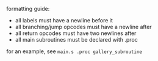 formatting guide:

- all labels must have a newline before it
- all branching/jump opcodes must have a newline after
- all return opcodes must have two newlines after
- all main subroutines must be declared with .proc

for an example, see `main.s .proc gallery_subroutine`

